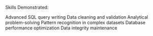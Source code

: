 Skills Demonstrated:

Advanced SQL query writing
Data cleaning and validation
Analytical problem-solving
Pattern recognition in complex datasets
Database performance optimization
Data integrity maintenance
